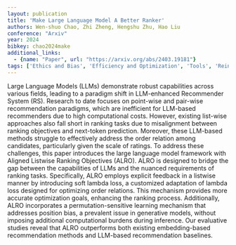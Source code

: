```yaml
---
layout: publication
title: 'Make Large Language Model A Better Ranker'
authors: Wen-shuo Chao, Zhi Zheng, Hengshu Zhu, Hao Liu
conference: "Arxiv"
year: 2024
bibkey: chao2024make
additional_links:
  - {name: "Paper", url: "https://arxiv.org/abs/2403.19181"}
tags: ['Ethics and Bias', 'Efficiency and Optimization', 'Tools', 'Reinforcement Learning']
---
```

Large Language Models (LLMs) demonstrate robust capabilities across various
fields, leading to a paradigm shift in LLM-enhanced Recommender System (RS).
Research to date focuses on point-wise and pair-wise recommendation paradigms,
which are inefficient for LLM-based recommenders due to high computational
costs. However, existing list-wise approaches also fall short in ranking tasks
due to misalignment between ranking objectives and next-token prediction.
Moreover, these LLM-based methods struggle to effectively address the order
relation among candidates, particularly given the scale of ratings. To address
these challenges, this paper introduces the large language model framework with
Aligned Listwise Ranking Objectives (ALRO). ALRO is designed to bridge the gap
between the capabilities of LLMs and the nuanced requirements of ranking tasks.
Specifically, ALRO employs explicit feedback in a listwise manner by
introducing soft lambda loss, a customized adaptation of lambda loss designed
for optimizing order relations. This mechanism provides more accurate
optimization goals, enhancing the ranking process. Additionally, ALRO
incorporates a permutation-sensitive learning mechanism that addresses position
bias, a prevalent issue in generative models, without imposing additional
computational burdens during inference. Our evaluative studies reveal that ALRO
outperforms both existing embedding-based recommendation methods and LLM-based
recommendation baselines.
